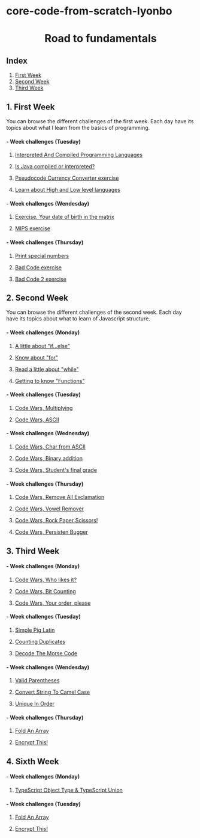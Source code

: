 # core-code-from-scratch-Iyonbo
<h1 align="center">Road to fundamentals</h1>

## Index

1. [First Week](#1-first-week "First step...")
2. [Second Week](#2-second-week "Second week")
3. [Third Week](#3-third-week "The third time's the charm")

## 1. First Week
You can browse the different challenges of the first week. Each day have its topics about what I learn from the basics of programming.

#### - Week challenges (**Tuesday**)
1. [Interpreted And Compiled Programming Languages](https://github.com/Iyonbo/core-code-from-scratch-Iyonbo/blob/main/src/technologies/week1/tuesday/README.md#1-interpreted-and-compiled-programming-languages "First step of the first step")

2. [Is Java compiled or interpreted?](https://github.com/Iyonbo/core-code-from-scratch-Iyonbo/blob/main/src/technologies/week1/tuesday/README.md#2-is-java-compiled-or-interpreted "That's it")

3. [Pseudocode Currency Converter exercise](https://github.com/Iyonbo/core-code-from-scratch-Iyonbo/blob/main/src/technologies/week1/tuesday/README.md#3-pseudocode-currency-converter-exercise "Just one more...")

4. [Learn about High and Low level languages](https://github.com/Iyonbo/core-code-from-scratch-Iyonbo/blob/main/src/technologies/week1/tuesday/README.md#4-learn-about-high-and-low-level-languages "This is the end of road")

#### - Week challenges (**Wendesday**)

1. [Exercise. Your date of birth in the matrix](https://github.com/Iyonbo/core-code-from-scratch-Iyonbo/tree/main/src/technologies/week1/wendesday#1-exercise-your-date-of-birth-in-the-matrix "Happy birthday!")

2. [MIPS exercise](https://github.com/Iyonbo/core-code-from-scratch-Iyonbo/tree/main/src/technologies/week1/wendesday#2-mips-exercise "MIPS")

#### - Week challenges (**Thursday**)

1. [Print special numbers](https://github.com/Iyonbo/core-code-from-scratch-Iyonbo/tree/main/src/technologies/week1/thursday#1-print-special-numbers "Count with me")

2. [Bad Code exercise](https://github.com/Iyonbo/core-code-from-scratch-Iyonbo/tree/main/src/technologies/week1/thursday#2-bad-code-exercise "Fixing bug 001")

3. [Bad Code 2 exercise](https://github.com/Iyonbo/core-code-from-scratch-Iyonbo/tree/main/src/technologies/week1/thursday#3-bad-code-2-exercise "Fixing bug 002")

## 2. Second Week
You can browse the different challenges of the second week. Each day have its topics about what to learn of Javascript structure.

#### - Week challenges (**Monday**)

1. [A little about "if...else"](https://github.com/Iyonbo/core-code-from-scratch-Iyonbo/tree/main/src/technologies/week2/Monday#1-statement-ifelse "Ol' reliable")

2. [Know about "for"](https://github.com/Iyonbo/core-code-from-scratch-Iyonbo/tree/main/src/technologies/week2/Monday#2-statement-for "That's a bold statemen...")

3. [Read a little about "while"](https://github.com/Iyonbo/core-code-from-scratch-Iyonbo/tree/main/src/technologies/week2/Monday#3-statement-while "Infinity loop")

4. [Getting to know "Functions"](https://github.com/Iyonbo/core-code-from-scratch-Iyonbo/tree/main/src/technologies/week2/Monday#4-functions-in-javascript "I heard you like functions")

#### - Week challenges (**Tuesday**)

1. [Code Wars, Multiplying](https://github.com/Iyonbo/core-code-from-scratch-Iyonbo/blob/main/src/technologies/week2/Tuesday/README.md#1-multiply "Yoda: Practice you will")

2. [Code Wars, ASCII](https://github.com/Iyonbo/core-code-from-scratch-Iyonbo/blob/main/src/technologies/week2/Tuesday/README.md#2-ascii "More about random text?")

#### - Week challenges (**Wednesday**)

1. [Code Wars, Char from ASCII](https://github.com/Iyonbo/core-code-from-scratch-Iyonbo/edit/main/src/technologies/week2/Wendesday/README.md#1-char-from-ascii-value "A translator...")

2. [Code Wars, Binary addition](https://github.com/Iyonbo/core-code-from-scratch-Iyonbo/edit/main/src/technologies/week2/Wendesday/README.md#2-binary-addition "01000111 01101111 00100001")

3. [Code Wars, Student's final grade](https://github.com/Iyonbo/core-code-from-scratch-Iyonbo/edit/main/src/technologies/week2/Wendesday/README.md#3-students-final-grade "How your grades looking?")

#### - Week challenges (**Thursday**)

1. [Code Wars, Remove All Exclamation](https://github.com/Iyonbo/core-code-from-scratch-Iyonbo/blob/main/src/technologies/week2/Thursday/README.md#1-remove-all-exclamation "Keep it down, please")

2. [Code Wars, Vowel Remover](https://github.com/Iyonbo/core-code-from-scratch-Iyonbo/blob/main/src/technologies/week2/Thursday/README.md#2-vowel-remover "Vwl Rmvr")

3. [Code Wars, Rock Paper Scissors!](https://github.com/Iyonbo/core-code-from-scratch-Iyonbo/blob/main/src/technologies/week2/Thursday/README.md#3-rock-paper-scissors "Let's play a little game")

4. [Code Wars, Persisten Bugger](https://github.com/Iyonbo/core-code-from-scratch-Iyonbo/blob/main/src/technologies/week2/Thursday/README.md#4-persisten-bugger "Oh, what a bugger..")

## 3. Third Week

#### - Week challenges (**Monday**)

1. [Code Wars, Who likes it?](https://github.com/Iyonbo/core-code-from-scratch-Iyonbo/blob/main/src/technologies/week3/Monday/README.md#1-code-wars-who-likes-it "Me like it")

2. [Code Wars, Bit Counting](https://github.com/Iyonbo/core-code-from-scratch-Iyonbo/blob/main/src/technologies/week3/Monday/README.md#2-bit-counting "Lets count together")

3. [Code Wars, Your order, please](https://github.com/Iyonbo/core-code-from-scratch-Iyonbo/blob/main/src/technologies/week3/Monday/README.md#3-your-order-please "Neat")

#### - Week challenges (**Tuesday**)

1. [Simple Pig Latin](https://github.com/Iyonbo/core-code-from-scratch-Iyonbo/blob/main/src/technologies/week3/Tuesday/README.md#1-simple-pig-latin "Oink! or inkoay?")

2. [Counting Duplicates](https://github.com/Iyonbo/core-code-from-scratch-Iyonbo/blob/main/src/technologies/week3/Tuesday/README.md#2-counting-duplicates "1, 1, 2, 2, 3, 3...")

3. [Decode The Morse Code](https://github.com/Iyonbo/core-code-from-scratch-Iyonbo/blob/main/src/technologies/week3/Tuesday/README.md#3-decode-the-morse-code "-.-. .-.. .. -.-. -.- / .... . .-. .")

#### - Week challenges (**Wendesday**)

1. [Valid Parentheses](https://github.com/Iyonbo/core-code-from-scratch-Iyonbo/blob/main/src/technologies/week3/Wendesday/README.md#1-valid-parentheses "((P)arentheses)")

2. [Convert String To Camel Case](https://github.com/Iyonbo/core-code-from-scratch-Iyonbo/blob/main/src/technologies/week3/Wendesday/README.md#2-convert-string-to-camel-case "stringToCamelFunction")

3. [Unique In Order](https://github.com/Iyonbo/core-code-from-scratch-Iyonbo/blob/main/src/technologies/week3/Wendesday/README.md#3-unique-in-order "In order")

#### - Week challenges (**Thursday**)

1. [Fold An Array](https://github.com/Iyonbo/core-code-from-scratch-Iyonbo/blob/main/src/technologies/week3/Thursday/README.md#1-fold-an-array "Fold an array")

2. [Encrypt This!](https://github.com/Iyonbo/core-code-from-scratch-Iyonbo/blob/main/src/technologies/week3/Thursday/README.md#2-encrypt-this "Encrypt this")

## 4. Sixth Week

#### - Week challenges (**Monday**)

1. [TypeScript Object Type & TypeScript Union](https://github.com/Iyonbo/core-code-from-scratch-Iyonbo/blob/main/src/technologies/Week%206/Monday/README.md#1-typescript-object-type--typescript-union "Typescript")

#### - Week challenges (**Tuesday**)

1. [Fold An Array](https://github.com/Iyonbo/core-code-from-scratch-Iyonbo/blob/main/src/technologies/week6/Tuesday/README.md#1-squaren-sum "Number^2")

2. [Encrypt This!](https://github.com/Iyonbo/core-code-from-scratch-Iyonbo/blob/main/src/technologies/week6/Tuesday/README.md#2-a-wolf-in-sheeps-clothing "Woof woof")
